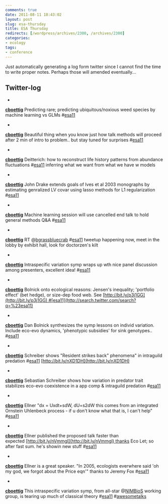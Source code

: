 ```yaml
---
comments: true
date: 2011-08-11 18:43:02
layout: post
slug: esa-thursday
title: ESA Thursday
redirects: [/wordpress/archives/2300, /archives/2300]
categories:
- ecology
tags:
- conference
---
```


Just automatically generating a log form twitter since I cannot find the time to write proper notes.  Perhaps those will amended eventually...



##  Twitter-log





	
  * 





**[cboettig](http://twitter.com/cboettig)** Predicting rare; predicting ubiquitous/noxious weed species by machine learning vs GLMs #[esa11](http://search.twitter.com/search?q=%23esa11)





	
  * 





**[cboettig](http://twitter.com/cboettig)** Beautiful thing when you know just how talk methods will proceed after 2 min of intro to problem.. but stay tuned for surprises #[esa11](http://search.twitter.com/search?q=%23esa11)





	
  * 





**[cboettig](http://twitter.com/cboettig)** Deitterich: how to reconstruct life history patterns from abundance fluctuations #[esa11](http://search.twitter.com/search?q=%23esa11) inferring what we want from what we have w models





	
  * 





**[cboettig](http://twitter.com/cboettig)** John Drake extends goals of Ives et al 2003 monographs by estimating genralized LV covar using lasso methods for L1 regularization #[esa11](http://search.twitter.com/search?q=%23esa11)





	
  * 





**[cboettig](http://twitter.com/cboettig)** Machine learning session will use cancelled end talk to hold general methods Q&A #[esa11](http://search.twitter.com/search?q=%23esa11)





	
  * 





**[cboettig](http://twitter.com/cboettig)** RT @[bgrassbluecrab](http://twitter.com/bgrassbluecrab) #[esa11](http://search.twitter.com/search?q=%23esa11) tweetup happening now, meet in the lobby by exhibit hall, look for doctorzen's kilt





	
  * 





**[cboettig](http://twitter.com/cboettig)** Intraspecific variation symp wraps up wth nice panel discussion among presenters, excellent idea! #[esa11](http://search.twitter.com/search?q=%23esa11)





	
  * 





**[cboettig](http://twitter.com/cboettig)** Bolnick onto ecological reasons: Jensen's inequality; 'portfolio effect' (bet hedge), or size-dep food web. See [http://bit.ly/p3j1GG](http://bit.ly/p3j1GG) #[esa11](http://search.twitter.com/search?q=%23esa11)





	
  * 





**[cboettig](http://twitter.com/cboettig)** Dan Bolnick synthesizes the symp lessons on individ variation. Include eco-evo dynamics, 'phenotypic subsidies' for sink genotypes.. #[esa11](http://search.twitter.com/search?q=%23esa11)





	
  * 





**[cboettig](http://twitter.com/cboettig)** Schreiber shows "Resident strikes back" phenomena" in intraguild predation #[esa11](http://search.twitter.com/search?q=%23esa11) [http://bit.ly/nXD1DH](http://bit.ly/nXD1DH)





	
  * 





**[cboettig](http://twitter.com/cboettig)** Sebastian Schreiber shows how variation in predator trait stabilizes eco-evo coexistence in a app comp & intraguild predation #[esa11](http://search.twitter.com/search?q=%23esa11)





	
  * 





**[cboettig](http://twitter.com/cboettig)** Ellner "dx = Uxdt+sdW, dU=s2dW this comes from an integrated Ornstein Uhlenbeck process - if u don't know what that is, I can't help" #[esa11](http://search.twitter.com/search?q=%23esa11)





	
  * 





**[cboettig](http://twitter.com/cboettig)** Ellner published the proposed talk faster than expected [http://bit.ly/nVmmgI](http://bit.ly/nVmmgI) thanks Eco Let; so after fast sum. he's showin new stuff #[esa11](http://search.twitter.com/search?q=%23esa11)





	
  * 





**[cboettig](http://twitter.com/cboettig)** Ellner is a great speaker. "In 2005, ecologists everwhere said 'oh my god, we forgot about the Price eqn'" thanks to Jeremy Fox #[esa11](http://search.twitter.com/search?q=%23esa11)





	
  * 





**[cboettig](http://twitter.com/cboettig)** This intraspecific variation symp, from all-star @[NIMBioS](http://twitter.com/NIMBioS) working group, is tearing up much of classical theory #[esa11](http://search.twitter.com/search?q=%23esa11) #[awesometalks](http://search.twitter.com/search?q=%23awesometalks)






